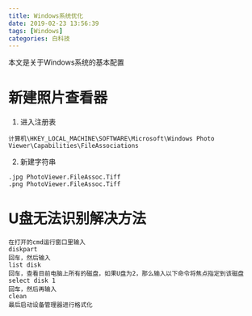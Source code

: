 ```yaml
---
title: Windows系统优化
date: 2019-02-23 13:56:39
tags: [Windows]
categories: 白科技
---
```

本文是关于Windows系统的基本配置
<!--more-->
# 新建照片查看器
1. 进入注册表
```
计算机\HKEY_LOCAL_MACHINE\SOFTWARE\Microsoft\Windows Photo Viewer\Capabilities\FileAssociations
```
2. 新建字符串
```
.jpg PhotoViewer.FileAssoc.Tiff
.png PhotoViewer.FileAssoc.Tiff
```

# U盘无法识别解决方法
```
在打开的cmd运行窗口里输入
diskpart
回车，然后输入
list disk
回车，查看目前电脑上所有的磁盘，如果U盘为2，那么输入以下命令将焦点指定到该磁盘
select disk 1
回车，然后再输入
clean
最后启动设备管理器进行格式化
```
